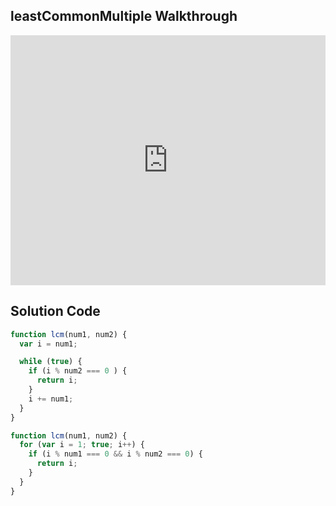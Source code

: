 ## leastCommonMultiple Walkthrough

<iframe src="https://player.vimeo.com/video/209638756" width="100%" height="400" frameborder="0" webkitallowfullscreen mozallowfullscreen allowfullscreen></iframe>

## Solution Code

```js
function lcm(num1, num2) {
  var i = num1;

  while (true) {
    if (i % num2 === 0 ) {
      return i;
    }
    i += num1;
  }
}

function lcm(num1, num2) {
  for (var i = 1; true; i++) {
    if (i % num1 === 0 && i % num2 === 0) {
      return i;
    }
  }
}
```
